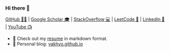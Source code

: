 ### Hi there 👋

[GitHub 🐱‍💻](https://github.com/yakhyo) | [Google Scholar 🎓](https://scholar.google.com/citations?user=I66QbJIAAAAJ&hl=en) | [StackOverflow 💻](https://stackoverflow.com/users/14815986/yakhyo) | [LeetCode 🧩](https://leetcode.com/y_valikhujaev) | [LinkedIn 🔗](https://www.linkedin.com/in/y-valikhujaev/) | [YouTube 📺](https://youtube.com/codeuz)

- 📄 Check out my [resume](./index.md) in markdown format.
- 📝 Personal blog: <a href="https://yakhyo.github.io" target="_blank">yakhyo.github.io</a>
<!--
## [uniface](https://github.com/yakhyo/uniface)

**UniFace** is a lightweight library for high-performance face detection, alignment, and more! It simplifies face analysis tasks with an easy-to-use API.  

[![PyPI Version](https://img.shields.io/pypi/v/uniface.svg)](https://pypi.org/project/uniface/) [![GitHub Stars](https://img.shields.io/github/stars/yakhyo/uniface)](https://github.com/yakhyo/uniface/stargazers) [![License](https://img.shields.io/badge/License-MIT-blue.svg)](https://opensource.org/licenses/MIT) [![Downloads](https://pepy.tech/badge/uniface)](https://pepy.tech/project/uniface)

Check it out here: [https://github.com/yakhyo/uniface](https://github.com/yakhyo/uniface)
-->

<!-- 📫 You can reach me at yakhyo9696[at]gmail[dot]com for collaborations -->
